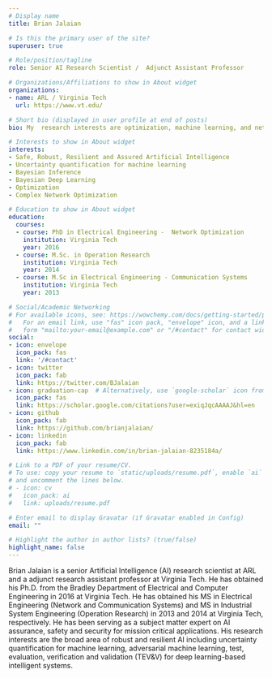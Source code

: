 ```yaml
---
# Display name
title: Brian Jalaian

# Is this the primary user of the site?
superuser: true

# Role/position/tagline
role: Senior AI Research Scientist /  Adjunct Assistant Professor

# Organizations/Affiliations to show in About widget
organizations:
- name: ARL / Virginia Tech
  url: https://www.vt.edu/

# Short bio (displayed in user profile at end of posts)
bio: My  research interests are optimization, machine learning, and network science. In particular, I am interested in modeling predictive uncertainty in machine learning models, adversarial machine learning, network optimization and optimal decision making under uncertainty.

# Interests to show in About widget
interests:
- Safe, Robust, Resilient and Assured Artificial Intelligence
- Uncertainty quantification for machine learning
- Bayesian Inference
- Bayesian Deep Learning
- Optimization
- Complex Network Optimization

# Education to show in About widget
education:
  courses:
  - course: PhD in Electrical Engineering -  Network Optimization
    institution: Virginia Tech
    year: 2016
  - course: M.Sc. in Operation Research
    institution: Virginia Tech
    year: 2014
  - course: M.Sc in Electrical Engineering - Communication Systems
    institution: Virginia Tech
    year: 2013

# Social/Academic Networking
# For available icons, see: https://wowchemy.com/docs/getting-started/page-builder/#icons
#   For an email link, use "fas" icon pack, "envelope" icon, and a link in the
#   form "mailto:your-email@example.com" or "/#contact" for contact widget.
social:
- icon: envelope
  icon_pack: fas
  link: '/#contact'
- icon: twitter
  icon_pack: fab
  link: https://twitter.com/BJalaian
- icon: graduation-cap  # Alternatively, use `google-scholar` icon from `ai` icon pack
  icon_pack: fas
  link: https://scholar.google.com/citations?user=exiqJqcAAAAJ&hl=en
- icon: github
  icon_pack: fab
  link: https://github.com/brianjalaian/
- icon: linkedin
  icon_pack: fab
  link: https://www.linkedin.com/in/brian-jalaian-8235184a/ 

# Link to a PDF of your resume/CV.
# To use: copy your resume to `static/uploads/resume.pdf`, enable `ai` icons in `params.toml`, 
# and uncomment the lines below.
# - icon: cv
#   icon_pack: ai
#   link: uploads/resume.pdf

# Enter email to display Gravatar (if Gravatar enabled in Config)
email: ""

# Highlight the author in author lists? (true/false)
highlight_name: false
---
```


Brian Jalaian is a senior Artificial Intelligence (AI) research scientist at ARL and a adjunct research assistant professor at Virginia Tech. 
He has obtained his Ph.D. from the Bradley Department of Electrical and Computer Engineering in 2016 at Virginia Tech. He has obtained his MS in Electrical Engineering (Network and Communication Systems)  and MS in Industrial System Engineering (Operation Research) in 2013 and 2014 at Virginia Tech, respectively. He has been serving as a subject matter expert on AI assurance, safety and security for mission critical applications. His research interests are the broad area of robust and resilient AI including uncertainty quantification for machine learning, adversarial machine learning, test, evaluation, verification and validation (TEV&V) for deep learning-based intelligent systems.
<!-- {{< icon name="download" pack="fas" >}} Download my {{< staticref "uploads/demo_resume.pdf" "newtab" >}}resumé{{< /staticref >}}. -->
